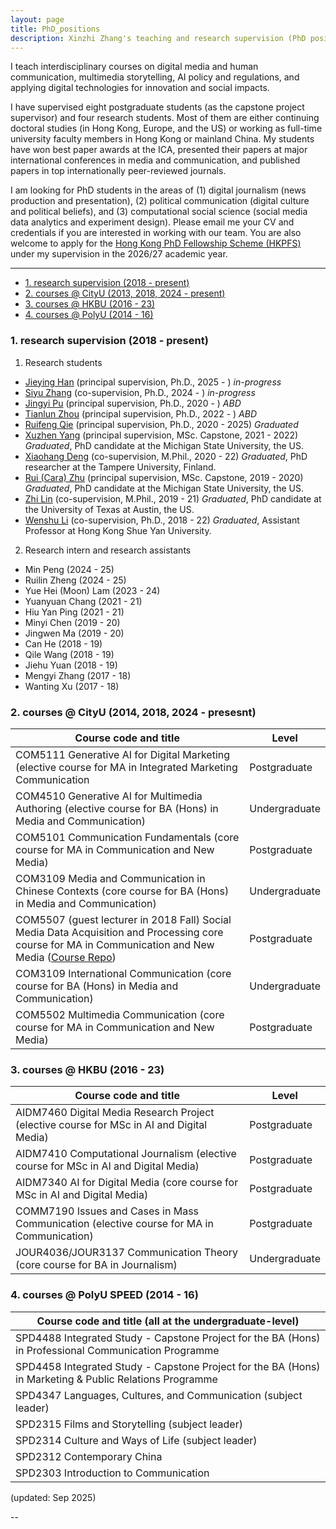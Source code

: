 ```yaml
---
layout: page
title: PhD_positions
description: Xinzhi Zhang's teaching and research supervision (PhD positions)
---
```


I teach interdisciplinary courses on digital media and human communication, multimedia storytelling, AI policy and regulations, and applying digital technologies for innovation and social impacts. 

I have supervised eight postgraduate students (as the capstone project supervisor) and four research students. Most of them are either continuing doctoral studies (in Hong Kong, Europe, and the US) or working as full-time university faculty members in Hong Kong or mainland China. My students have won best paper awards at the ICA, presented their papers at major international conferences in media and communication, and published papers in top internationally peer-reviewed journals. 

I am looking for PhD students in the areas of (1) digital journalism (news production and presentation), (2) political communication (digital culture and political beliefs), and (3) computational social science (social media data analytics and experiment design). Please email me your CV and credentials if you are interested in working with our team. You are also welcome to apply for the [Hong Kong PhD Fellowship Scheme (HKPFS)](https://cerg1.ugc.edu.hk/hkpfs/index.html) under my supervision in the 2026/27 academic year. 


---

<ul class="nav">
    <li><a href="#hkbu_rds">1. research supervision (2018 - present)</a></li>
    <li><a href="#cityu_courese">2. courses @ CityU (2013, 2018, 2024 - present) </a></li>  
    <li><a href="#hkbu_course">3. courses @ HKBU (2016 - 23)</a></li>
    <li><a href="#polyu_course">4. courses @ PolyU (2014 - 16)</a></li>
</ul>


### <a name="hkbu_rds"></a>1. research supervision (2018 - present)

1. Research students 
 - [Jieying Han](https://scholars.cityu.edu.hk/en/persons/jieyinhan2) (principal supervision, Ph.D., 2025 - ) *in-progress* 
 - [Siyu Zhang](https://www.cityu.edu.hk/com/Profile2.aspx?u=szhang886) (co-supervision, Ph.D., 2024 - ) *in-progress* 
 - [Jingyi Pu](https://www.cityu.edu.hk/com/Profile2.aspx?u=jingyipu2) (principal supervision, Ph.D., 2020 - ) *ABD*
 - [Tianlun Zhou](https://www.comm.hkbu.edu.hk/comd-www/lib/pdf/PhD/ZHOU_Tianlun.pdf) (principal supervision, Ph.D., 2022 - ) *ABD* 
 - [Ruifeng Qie](https://www.comm.hkbu.edu.hk/comd-www/lib/pdf/PhD/QIE_Ruifeng.pdf) (principal supervision, Ph.D., 2020 - 2025) *Graduated* 
 - [Xuzhen Yang](https://scholar.google.com/citations?hl=en&user=u5nPZF0AAAAJ) (principal supervision, MSc. Capstone, 2021 - 2022) *Graduated*, PhD candidate at the Michigan State University, the US.  
 - [Xiaohang Deng](https://webpages.tuni.fi/gamification/members/dion-deng) (co-supervision, M.Phil., 2020 - 22) *Graduated*, PhD researcher at the Tampere University, Finland. 
 - [Rui (Cara) Zhu](https://scholar.google.com/citations?view_op=list_works&hl=en&hl=en&user=L9WULrUAAAAJ) (principal supervision, MSc. Capstone, 2019 - 2020) *Graduated*, PhD candidate at the Michigan State University, the US. 
 - [Zhi Lin](https://scholar.google.com/citations?user=N0hz9gwAAAAJ) (co-supervision, M.Phil., 2019 - 21) *Graduated*, PhD candidate at the University of Texas at Austin, the US.  
 - [Wenshu Li](https://scholar.google.com/citations?user=qfxb7XoAAAAJ) (co-supervision, Ph.D., 2018 - 22) *Graduated*, Assistant Professor at Hong Kong Shue Yan University. 

2. Research intern and research assistants
 - Min Peng (2024 - 25)
 - Ruilin Zheng (2024 - 25)
 - Yue Hei (Moon) Lam (2023 - 24)
 - Yuanyuan Chang (2021 - 21)
 - Hiu Yan Ping (2021 - 21)
 - Minyi Chen (2019 - 20)
 - Jingwen Ma (2019 - 20)
 - Can He (2018 - 19)
 - Qile Wang (2018 - 19)
 - Jiehu Yuan (2018 - 19)
 - Mengyi Zhang (2017 - 18)
 - Wanting Xu (2017 - 18)


### <a name="cityu_courese"></a>2. courses @ CityU (2014, 2018, 2024 - presesnt)

|Course code and title | Level |   
|--- | --- |
| COM5111 Generative AI for Digital Marketing (elective course for MA in Integrated Marketing Communication | Postgraduate |
| COM4510 Generative AI for Multimedia Authoring (elective course for BA (Hons) in Media and Communication) | Undergraduate |
| COM5101 Communication Fundamentals (core course for MA in Communication and New Media) | Postgraduate |  
| COM3109 Media and Communication in Chinese Contexts (core course for BA (Hons) in Media and Communication) | Undergraduate |
| COM5507 (guest lecturer in 2018 Fall) Social Media Data Acquisition and Processing core course for MA in Communication and New Media ([Course Repo](https://github.com/xzzhang2/201819A_cityu_com5507)) | Postgraduate |
| COM3109 International Communication (core course for BA (Hons) in Media and Communication) | Undergraduate | 
| COM5502 Multimedia Communication (core course for MA in Communication and New Media) | Postgraduate | 


### <a name="hkbu_course"></a>3. courses @ HKBU (2016 - 23)

|Course code and title | Level |   
| --- | --- |
| AIDM7460 Digital Media Research Project (elective course for MSc in AI and Digital Media) | Postgraduate | 
| AIDM7410 Computational Journalism (elective course for MSc in AI and Digital Media) | Postgraduate |
| AIDM7340 AI for Digital Media (core course for MSc in AI and Digital Media) | Postgraduate  |
| COMM7190 Issues and Cases in Mass Communication (elective course for MA in Communication) | Postgraduate |
| JOUR4036/JOUR3137 Communication Theory (core course for BA in Journalism) | Undergraduate |


### <a name="polyu_course"></a>4. courses @ PolyU SPEED (2014 - 16)

| Course code and title (all at the undergraduate-level) |   
| --- | 
| SPD4488 Integrated Study - Capstone Project for the BA (Hons) in Professional Communication Programme |
| SPD4458 Integrated Study - Capstone Project for the BA (Hons) in Marketing & Public Relations Programme |
| SPD4347 Languages, Cultures, and Communication (subject leader) |
| SPD2315 Films and Storytelling (subject leader) |
| SPD2314 Culture and Ways of Life (subject leader) |
| SPD2312 Contemporary China |
| SPD2303 Introduction to Communication |


(updated: Sep 2025) 


--



